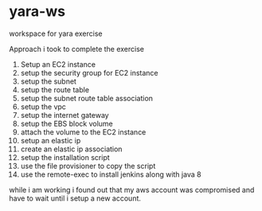 # yara-ws
workspace for yara exercise

Approach i took to complete the exercise

1) Setup an EC2 instance 
2) setup the security group for EC2 instance
3) setup the subnet
4) setup the route table
5) setup the subnet route table association
6) setup the vpc
7) setup the internet gateway
8) setup the EBS block volume
9) attach the volume to the EC2 instance
10) setup an elastic ip
11) create an elastic ip association
12) setup the installation script
13) use the file provisioner to copy the script
14) use the remote-exec to install jenkins along with java 8

while i am working i found out that my aws account was compromised and have to wait until i setup a new account.
